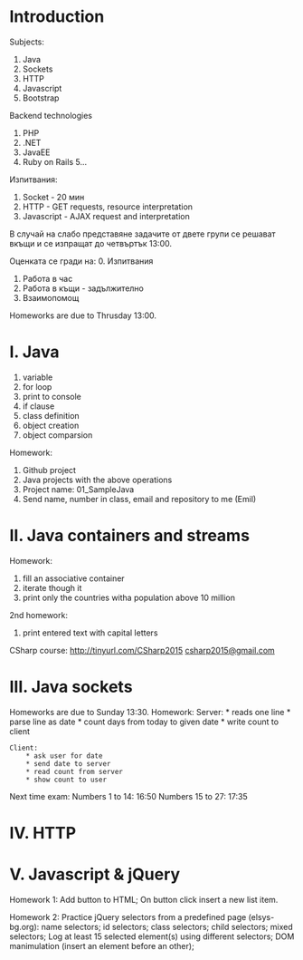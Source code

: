 Introduction
===============================================================================

Subjects:
1. Java
2. Sockets
3. HTTP
4. Javascript
5. Bootstrap

Backend technologies
1. PHP
2. .NET
3. JavaEE
4. Ruby on Rails
5...


Изпитвания:
1. Socket - 20 мин
2. HTTP - GET requests, resource interpretation
3. Javascript - AJAX request and interpretation

В случай на слабо представяне задачите от двете групи се решават вкъщи и се изпращат до четвъртък 13:00.


Оценката се гради на:
0. Изпитвания
1. Работа в час
2. Работа в къщи - задължително
3. Взаимопомощ

Homeworks are due to Thrusday 13:00.



I. Java
===============================================================================
1. variable
2. for loop
3. print to console
4. if clause
5. class definition
6. object creation
7. object comparsion


Homework:
1. Github project
2. Java projects with the above operations
3. Project name: 01_SampleJava
4. Send name, number in class, email and repository to me (Emil)


II. Java containers and streams
===============================================================================
Homework:
1. fill an associative container
2. iterate though it
3. print only the countries witha population above 10 million

2nd homework:
1. print entered text with capital letters

CSharp course:
http://tinyurl.com/CSharp2015
csharp2015@gmail.com


III. Java sockets
===============================================================================
Homeworks are due to Sunday 13:30.
Homework:
	Server:
		* reads one line
		* parse line as date
		* count days from today to given date
		* write count to client

	Client:
		* ask user for date
		* send date to server
		* read count from server
		* show count to user


Next time exam:
	Numbers 1 to 14: 16:50
	Numbers 15 to 27: 17:35


IV. HTTP
===============================================================================


V. Javascript & jQuery
===============================================================================
Homework 1:
    Add button to HTML;
    On button click insert a new list item.

Homework 2:
    Practice jQuery selectors from a predefined page (elsys-bg.org):
        name selectors;
        id selectors;
        class selectors;
        child selectors;
        mixed selectors;
    Log at least 15 selected element(s) using different selectors;
    DOM manimulation (insert an element before an other);
 
